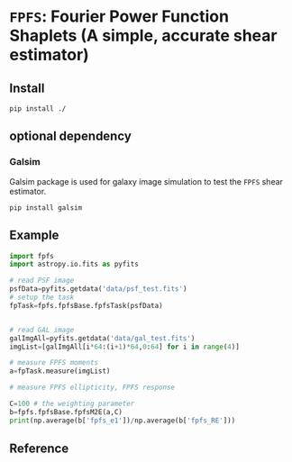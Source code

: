 # `FPFS`: Fourier Power Function Shaplets (A simple, accurate shear estimator)

## Install

```shell
pip install ./
```

## optional dependency

### Galsim
Galsim package is used for galaxy image simulation
to test the `FPFS` shear estimator.
```shell
pip install galsim
```

## Example

```python
import fpfs
import astropy.io.fits as pyfits

# read PSF image
psfData=pyfits.getdata('data/psf_test.fits')
# setup the task
fpTask=fpfs.fpfsBase.fpfsTask(psfData)


# read GAL image
galImgAll=pyfits.getdata('data/gal_test.fits')
imgList=[galImgAll[i*64:(i+1)*64,0:64] for i in range(4)]

# measure FPFS moments
a=fpTask.measure(imgList)

# measure FPFS ellipticity, FPFS response

C=100 # the weighting parameter
b=fpfs.fpfsBase.fpfsM2E(a,C)
print(np.average(b['fpfs_e1'])/np.average(b['fpfs_RE']))
```

## Reference
